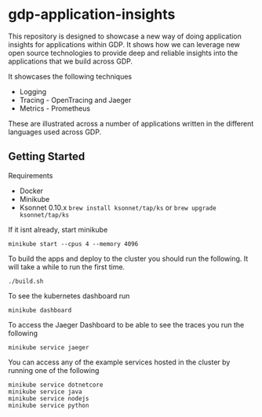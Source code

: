 # gdp-application-insights

This repository is designed to showcase a new way of doing application insights for applications within GDP. It shows how we can leverage new open source technologies to provide deep and reliable insights into the applications that we build across GDP.

It showcases the following techniques
* Logging
* Tracing - OpenTracing and Jaeger
* Metrics - Prometheus

These are illustrated across a number of applications written in the different languages used across GDP.

## Getting Started

Requirements
* Docker
* Minikube
* Ksonnet 0.10.x `brew install ksonnet/tap/ks` or `brew upgrade ksonnet/tap/ks`

If it isnt already, start minikube

```
minikube start --cpus 4 --memory 4096
```

To build the apps and deploy to the cluster you should run the following. It will take a while to run the first time.

```
./build.sh
```

To see the kubernetes dashboard run

```
minikube dashboard
```

To access the Jaeger Dashboard to be able to see the traces you run the following
```
minikube service jaeger
```


You can access any of the example services hosted in the cluster by running one of the following
```
minikube service dotnetcore
minikube service java
minikube service nodejs
minikube service python
```

